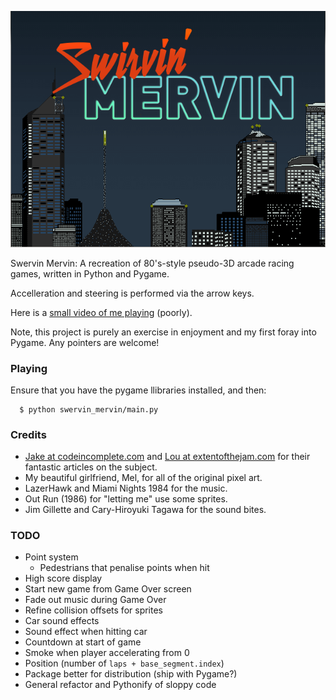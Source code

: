 ![Swervin' Mervin](/lib/box.png?raw=true "Swervin' Mervin")

Swervin Mervin: A recreation of 80's-style pseudo-3D arcade racing games, written in Python and Pygame.

Accelleration and steering is performed via the arrow keys.

Here is a [small video of me playing](https://www.youtube.com/watch?v=T08Oe1l7nhk) (poorly).

Note, this project is purely an exercise in enjoyment and my first foray into Pygame. Any pointers are welcome!

### Playing

Ensure that you have the pygame llibraries installed, and then:

```
  $ python swervin_mervin/main.py 
```

### Credits

  * [Jake at codeincomplete.com](http://codeincomplete.com/) and [Lou at extentofthejam.com](http://extentofthejam.com/) for their fantastic articles on the subject.
  * My beautiful girlfriend, Mel, for all of the original pixel art.
  * LazerHawk and Miami Nights 1984 for the music.
  * Out Run (1986) for "letting me" use some sprites.
  * Jim Gillette and Cary-Hiroyuki Tagawa for the sound bites.

### TODO
  
  * Point system
    * Pedestrians that penalise points when hit
  * High score display
  * Start new game from Game Over screen
  * Fade out music during Game Over
  * Refine collision offsets for sprites
  * Car sound effects
  * Sound effect when hitting car
  * Countdown at start of game
  * Smoke when player accelerating from 0
  * Position (number of `laps + base_segment.index`)
  * Package better for distribution (ship with Pygame?)
  * General refactor and Pythonify of sloppy code
